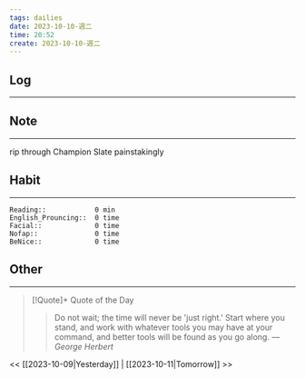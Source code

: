 ```yaml
---
tags: dailies  
date: 2023-10-10-週二
time: 20:52
create: 2023-10-10-週二
---
```


## Log
---

## Note
---
rip through
Champion
Slate
painstakingly

## Habit
---
```
Reading::            0 min
English_Prouncing::  0 time
Facial::             0 time
Nofap::              0 time
BeNice::             0 time

```
## Other
---

> [!Quote]+ Quote of the Day
> > Do not wait; the time will never be 'just right.' Start where you stand, and work with whatever tools you may have at your command, and better tools will be found as you go along.
> — <cite>George Herbert</cite>

<< [[2023-10-09|Yesterday]] | [[2023-10-11|Tomorrow]] >>